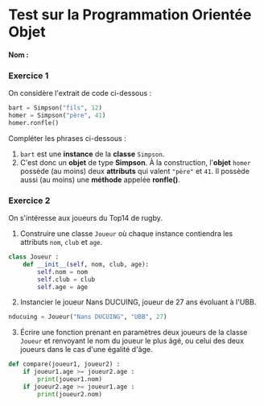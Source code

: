 # Test sur la Programmation Orientée Objet

#### Nom : 




### Exercice 1

On considère l'extrait de code ci-dessous :

```python
bart = Simpson("fils", 12)
homer = Simpson("père", 41)
homer.ronfle()
```
Compléter les phrases ci-dessous  :

1. ```bart``` est une **instance** de la **classe**  ```Simpson```.
2. C'est donc un **objet** de type **Simpson**.
À la construction, l'**objet** ```homer``` possède (au moins) deux **attributs** qui valent ```"père"``` et ```41```.
Il possède aussi (au moins) une **méthode** appelée **ronfle()**.



### Exercice 2
On s'intéresse aux joueurs du Top14 de rugby.

1. Construire une classe ```Joueur``` où chaque instance contiendra les attributs ```nom```, ```club``` et ```age```.  
```python
class Joueur :
    def __init__(self, nom, club, age):
        self.nom = nom
        self.club = club
        self.age = age
``` 

2. Instancier le joueur Nans DUCUING, joueur de 27 ans évoluant à l'UBB.
```python
nducuing = Joueur("Nans DUCUING", "UBB", 27)
``` 

3. Écrire une fonction prenant en paramètres deux joueurs de la classe ```Joueur``` et renvoyant le nom du joueur le plus âgé, ou celui des deux joueurs dans le cas d'une égalité d'âge.
```python
def compare(joueur1, joueur2) :
    if joueur1.age >= joueur2.age :
        print(joueur1.nom)
    if joueur2.age >= joueur1.age :
        print(joueur2.nom)

``` 